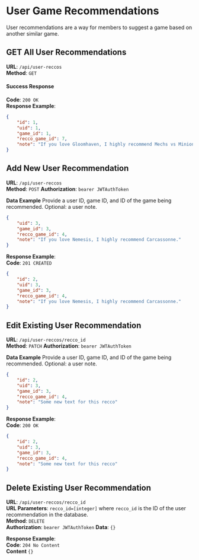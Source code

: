 # User Game Recommendations

User recommendations are a way for members to suggest a game based on another similar game.

## GET All User Recommendations
**URL**: `/api/user-reccos`  
**Method**: `GET`

#### Success Response
**Code**: `200 OK`  
**Response Example**:  
```json
{
    "id": 1,
    "uid": 1,
    "game_id": 1,
    "recco_game_id": 7,
    "note": "If you love Gloomhaven, I highly recommend Mechs vs Minions."
}
```

## Add New User Recommendation

**URL**: `/api/user-reccos`  
**Method**: `POST`
**Authorization**: `bearer JWTAuthToken`

**Data Example**
Provide a user ID, game ID, and ID of the game being recommended.  Optional: a user note.

```json
{
    "uid": 3,
    "game_id": 3,
    "recco_game_id": 4,
    "note": "If you love Nemesis, I highly recommend Carcassonne."
}
```

**Response Example**:  
**Code**: `201 CREATED`

```json
{
    "id": 2,
    "uid": 3,
    "game_id": 3,
    "recco_game_id": 4,
    "note": "If you love Nemesis, I highly recommend Carcassonne."
}
```

## Edit Existing User Recommendation

**URL**: `/api/user-reccos/recco_id`  
**Method**: `PATCH`
**Authorization**: `bearer JWTAuthToken`

**Data Example**
Provide a user ID, game ID, and ID of the game being recommended.  Optional: a user note.

```json
{
    "id": 2,
    "uid": 3,
    "game_id": 3,
    "recco_game_id": 4,
    "note": "Some new text for this recco"
}
```

**Response Example**:  
**Code**: `200 OK`

```json
{
    "id": 2,
    "uid": 3,
    "game_id": 3,
    "recco_game_id": 4,
    "note": "Some new text for this recco"
}
```

## Delete Existing User Recommendation

**URL**: `/api/user-reccos/recco_id`  
**URL Parameters**: `recco_id=[integer]` where `recco_id` is the ID of the user recommendation in the database.  
**Method**: `DELETE`  
**Authorization**: `bearer JWTAuthToken`
**Data**: `{}`

**Response Example**:  
**Code**: `204 No Content`  
**Content** `{}`

